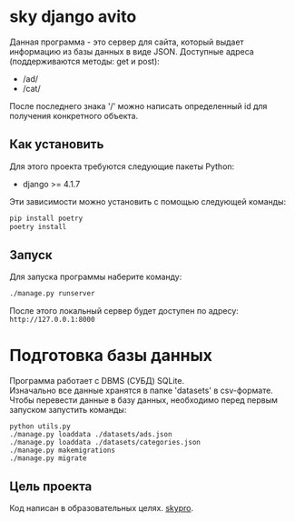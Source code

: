 # sky django avito

Данная программа - это сервер для сайта, который выдает информацию из базы данных в виде JSON.
Доступные адреса (поддерживаются методы: get и post):
* /ad/
* /cat/

После последнего знака '/' можно написать определенный id для получения конкретного объекта.


## Как установить

Для этого проекта требуются следующие пакеты Python:

- django >= 4.1.7

Эти зависимости можно установить с помощью следующей команды:

```bash
pip install poetry
poetry install
```


## Запуск

Для запуска программы наберите команду:

```bash
./manage.py runserver
```

После этого локальный сервер будет доступен по адресу: `http://127.0.0.1:8000`


# Подготовка базы данных

Программа работает с DBMS (СУБД) SQLite.\
Изначально все данные хранятся в папке 'datasets\' в csv-формате.
Чтобы перевести данные в базу данных, необходимо перед первым запуском запустить команды:

```
python utils.py
./manage.py loaddata ./datasets/ads.json
./manage.py loaddata ./datasets/categories.json
./manage.py makemigrations
./manage.py migrate
```


## Цель проекта

Код написан в образовательных целях. [skypro]().
